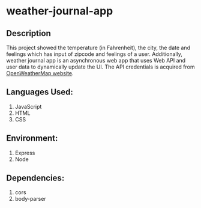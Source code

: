 # weather-journal-app

## Description
This project showed the temperature (in Fahrenheit), the city, the date and feelings which has input of zipcode and feelings of a user. Additionally, weather journal app is an asynchronous web app that uses Web API and user data to dynamically update the UI. The API credentials is acquired from [OpenWeatherMap website](OpenWeatherMap.com).

## Languages Used:
1. JavaScript
2. HTML
3. CSS

## Environment:
1. Express
2. Node

## Dependencies:
1. cors
2. body-parser
